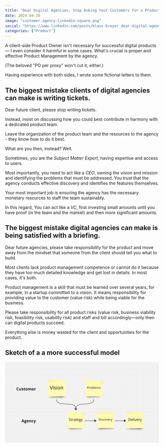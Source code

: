 ```yaml
---
title: "Dear Digital Agencies, Stop Asking Your Customers for a Product Owner."
date: 2024-04-30
image: "customer-agency-linkedin-square.png"
social: "https://www.linkedin.com/posts/klaus-breyer_dear-digital-agencies-stop-asking-your-customers-activity-7190965065666187264-ETo9"
categories: ["Product"]
---
```


A client-side Product Owner isn't necessary for successful digital products — I even consider it harmful in some cases. What's crucial is proper and effective Product Management by the agency.

(The beloved "PO per proxy" won't cut it, either.)

Having experience with both sides, I wrote some fictional letters to them.

## The biggest mistake clients of digital agencies can make is writing tickets.

Dear future client, please stop writing tickets.

Instead, insist on discussing how you could best contribute in harmony with a dedicated product team.

Leave the organization of the product team and the resources to the agency - they know how to do it best.

What are you then, instead? Well.

Sometimes, you are the *Subject Matter Expert*, having expertise and access to users.

Most importantly, you need to act like a *CEO*, owning the vision and mission and identifying the problems that must be addressed. You trust that the agency conducts effective discovery and identifies the features themselves.

Your most important job is ensuring the agency has the necessary monetary resources to staff the team sustainably.

In this regard, You can act like a *VC*, first investing small amounts until you have proof (in the team and the market) and then more significant amounts.

## The biggest mistake digital agencies can make is being satisfied with a briefing.

Dear future agencies, please take responsibility for the product and move away from the mindset that someone from the client should tell you what to build.

Most clients lack product management competence or cannot do it because they have too much detailed knowledge and get lost in details. In most cases, it's both.

Product management is a skill that must be learned over several years, for example, in a startup committed to a vision. It means responsibility for providing value to the customer (value risk) while being viable for the business.

Please take responsibility for all product risks (value risk, business viability risk, feasibility risk, usability risk) and staff and bill accordingly—only then can digital products succeed.

Everything else is money wasted for the client and opportunities for the product.

## Sketch of a a more successful model

![](customer-agency-linkedin.png)
